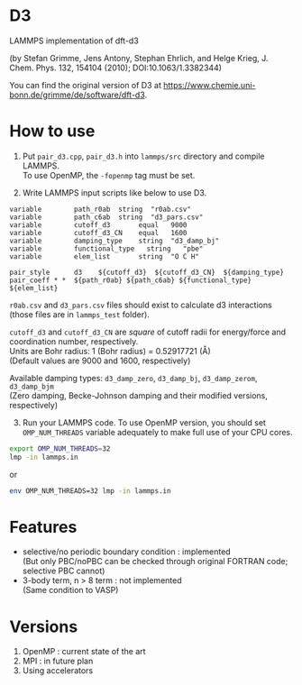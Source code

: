 # D3
LAMMPS implementation of dft-d3 

(by Stefan Grimme, Jens Antony, Stephan Ehrlich, and Helge Krieg, J. Chem. Phys. 132, 154104 (2010); DOI:10.1063/1.3382344)

You can find the original version of D3 at https://www.chemie.uni-bonn.de/grimme/de/software/dft-d3.

# How to use
1. Put `pair_d3.cpp`, `pair_d3.h` into `lammps/src` directory and compile LAMMPS.   
   To use OpenMP, the `-fopenmp` tag must be set.

2. Write LAMMPS input scripts like below to use D3.
```vim
variable        path_r0ab  string  "r0ab.csv"
variable        path_c6ab  string  "d3_pars.csv"
variable        cutoff_d3       equal   9000
variable        cutoff_d3_CN    equal   1600
variable        damping_type    string  "d3_damp_bj"
variable        functional_type   string   "pbe"
variable        elem_list       string  "O C H"

pair_style      d3    ${cutoff_d3}  ${cutoff_d3_CN}  ${damping_type}
pair_coeff * *  ${path_r0ab} ${path_c6ab} ${functional_type} ${elem_list}
```

`r0ab.csv` and `d3_pars.csv` files should exist to calculate d3 interactions (those files are in `lammps_test` folder).

`cutoff_d3` and `cutoff_d3_CN` are *square* of cutoff radii for energy/force and coordination number, respectively.   
Units are Bohr radius: 1 (Bohr radius) = 0.52917721 (Å)   
(Default values are 9000 and 1600, respectively)

Available damping types: `d3_damp_zero`, `d3_damp_bj`, `d3_damp_zerom`, `d3_damp_bjm`   
(Zero damping, Becke-Johnson damping and their modified versions, respectively)

3. Run your LAMMPS code. To use OpenMP version, you should set `OMP_NUM_THREADS` variable adequately to make full use of your CPU cores.
```bash
export OMP_NUM_THREADS=32
lmp -in lammps.in
```
or
```bash
env OMP_NUM_THREADS=32 lmp -in lammps.in
```

# Features
- selective/no periodic boundary condition : implemented   
  (But only PBC/noPBC can be checked through original FORTRAN code; selective PBC cannot)
- 3-body term, n > 8 term : not implemented   
  (Same condition to VASP)

# Versions
1. OpenMP : current state of the art
2. MPI : in future plan
3. Using accelerators
